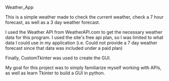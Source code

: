 Weather_App

This is a simple weather made to check the current weather,
check a 7 hour forecast, as well as a 3 day weather forecast.

I used the Weather API from WeatherAPI.com to get the necessary
weather data for this program. I used the site's free api plan,
so I was limited to what data I could use in my application
(i.e. Could not provide a 7 day weather forecast since that data
was included under a paid plan)

Finally, CustomTkinter was used to create the GUI. 

My goal for this project was to simply familiarize myself 
working with APIs, as well as learn Tkinter to build a GUI
in python. 
